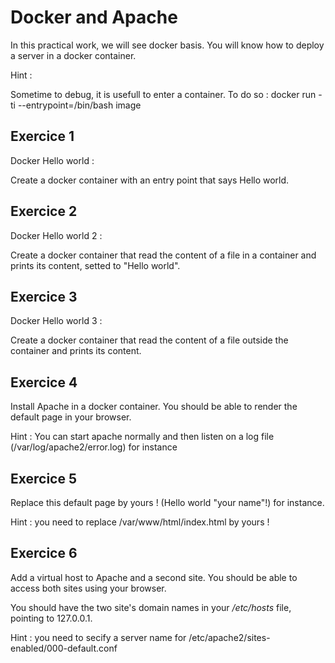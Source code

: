 # Docker and Apache

In this practical work, we will see docker basis. You will know how to deploy a server in a docker container.

Hint :

Sometime to debug, it is usefull to enter a container. To do so : docker run -ti --entrypoint=/bin/bash image

## Exercice 1

Docker Hello world :

Create a docker container with an entry point that says Hello world.

## Exercice 2

Docker Hello world 2 :

Create a docker container that read the content of a file in a container and prints its content, setted to "Hello world".

## Exercice 3

Docker Hello world 3 :

Create a docker container that read the content of a file outside the container and prints its content.

## Exercice 4

Install Apache in a docker container. You should be able to render the default page in your browser.

Hint : You can start apache normally and then listen on a log file (/var/log/apache2/error.log) for instance

## Exercice 5

Replace this default page by yours ! (Hello world "your name"!) for instance.

Hint : you need to replace /var/www/html/index.html by yours !

## Exercice 6

Add a virtual host to Apache and a second site. You should be able to access both sites using your browser.

You should have the two site's domain names in your */etc/hosts* file, pointing to 127.0.0.1.

Hint : you need to secify a server name for /etc/apache2/sites-enabled/000-default.conf
